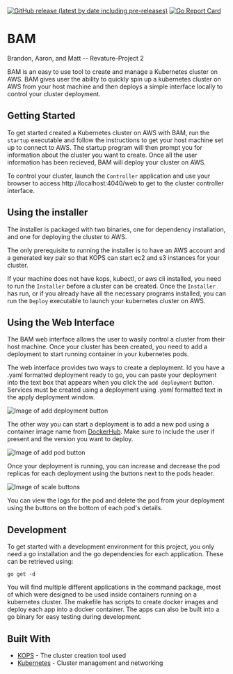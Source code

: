 [![GitHub release (latest by date including pre-releases)](https://img.shields.io/github/v/release/200106-uta-go/BAM-P2?include_prereleases)](https://github.com/200106-uta-go/BAM-P2/releases)
[![Go Report Card](https://goreportcard.com/badge/github.com/200106-uta-go/BAM-P2?style=flat-square)](https://goreportcard.com/report/github.com/200106-uta-go/BAM-P2)

# BAM
Brandon, Aaron, and Matt -- Revature-Project 2

BAM is an easy to use tool to create and manage a Kubernetes cluster on AWS. BAM gives user the ability to quickly spin up a kubernetes cluster on AWS from your host machine and then deploys a simple interface locally to control your cluster deployment. 

## Getting Started

To get started created a Kubernetes cluster on AWS with BAM, run the `startup` executable and follow the instructions to get your host machine set up to connect to AWS. The startup program will then prompt you for information about the cluster you want to create. Once all the user information has been recieved, BAM will deploy your cluster on AWS.

To control your cluster, launch the `Controller` application and use your browser to access http://localhost:4040/web to get to the cluster controller interface. 

## Using the installer

The installer is packaged with two binaries, one for dependency installation, and one for deploying the cluster to AWS. 

The only prerequisite to running the installer is to have an AWS account and a generated key pair so that KOPS can start ec2 and s3 instances for your cluster. 

If your machine does not have kops, kubectl, or aws cli installed, you need to run the `Installer` before a cluster can be created. Once the `Installer` has run, or if you already have all the necessary programs installed, you can run the `Deploy` executable to launch your kubernetes cluster on AWS.

## Using the Web Interface

The BAM web interface allows the user to wasily control a cluster from their host machine. Once your cluster has been created, you need to add a deployment to start running container in your kubernetes pods.

The web interface provides two ways to create a deployment. Id you have a .yaml formatted deployment ready to go, you can paste your deployment into the text box that appears when you click the `add deployment` button. Services must be created using a deployment using .yaml formatted text in the apply deployment window. 

![Image of add deployment button](https://i.ibb.co/5x6XJzm/controller-addpod.png)

The other way you can start a deployment is to add a new pod using a container image name from [DockerHub](https://hub.docker.com/). Make sure to include the user if present and the version you want to deploy.

![Image of add pod button](https://i.ibb.co/8gRV7qM/controller-deployment.png)

Once your deployment is running, you can increase and decrease the pod replicas for each deployment using the buttons next to the pods header.

![Image of scale buttons](https://i.ibb.co/Yy2kRPb/scale.png)

You can view the logs for the pod and delete the pod from your deployment using the buttons on the bottom of each pod's details.



## Development

To get started with a development environment for this project, you only need a go installation and the go dependencies for each application. These can be retrieved using:
```
go get -d
```
You will find multiple different applications in the command package, most of which were designed to be used inside containers running on a kubernetes cluster. The makefile has scripts to create docker images and deploy each app into a docker container. The apps can also be built into a go binary for easy testing during development. 

## Built With

* [KOPS](https://github.com/kubernetes/kops) - The cluster creation tool used
* [Kubernetes](https://kubernetes.io/docs/home/) - Cluster management and networking